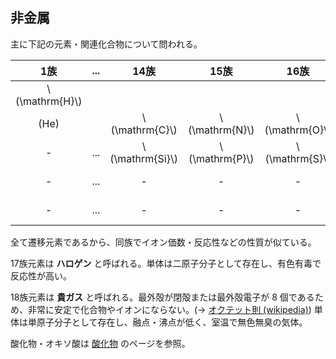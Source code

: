 ## 非金属

主に下記の元素・関連化合物について問われる。

|1族|...|14族|15族|16族|17族|18族|
|:-:|:-:|:-:|:-:|:-:|:-:|:-:|
|\\(\mathrm{H}\\)||||||\\(\mathrm{He}\\)|
|(He)||\\(\mathrm{C}\\)|\\(\mathrm{N}\\)|\\(\mathrm{O}\\)|\\(\mathrm{F}\\)|\\(\mathrm{Ne}\\)|
|-|...|\\(\mathrm{Si}\\)|\\(\mathrm{P}\\)|\\(\mathrm{S}\\)|\\(\mathrm{Cl}\\)|\\(\mathrm{Ar}\\)|
|-|...|-|-|-|\\(\mathrm{Br}\\)|\\(\mathrm{(Kr)}\\)|
|-|...|-|-|-|\\(\mathrm{I}\\)|\\(\mathrm{(Xe)}\\)|

全て遷移元素であるから、同族でイオン価数・反応性などの性質が似ている。

17族元素は **ハロゲン** と呼ばれる。単体は二原子分子として存在し、有色有毒で反応性が高い。

18族元素は **貴ガス** と呼ばれる。最外殻が閉殻または最外殻電子が 8 個であるため、非常に安定で化合物やイオンにならない。(→ [オクテット則 (wikipedia)](https://ja.wikipedia.org/wiki/オクテット則)) 単体は単原子分子として存在し、融点・沸点が低く、室温で無色無臭の気体。

酸化物・オキソ酸は [酸化物](chemistry/inorganic/oxide.md) のページを参照。
